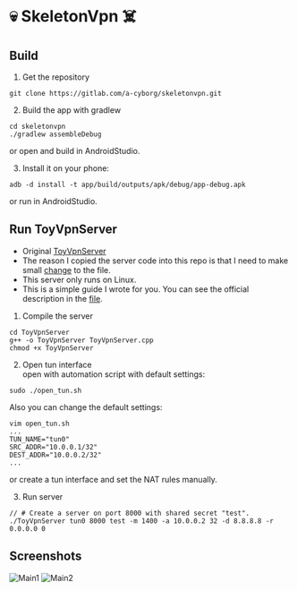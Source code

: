 # 💀 SkeletonVpn ☠️

## Build

1. Get the repository
```shell
git clone https://gitlab.com/a-cyborg/skeletonvpn.git
```

2. Build the app
with gradlew
```shell
cd skeletonvpn
./gradlew assembleDebug
```
or open and build in AndroidStudio. 

3. Install it on your phone:
```shell
adb -d install -t app/build/outputs/apk/debug/app-debug.apk
```
or run in AndroidStudio.

## Run ToyVpnServer
* Original [ToyVpnServer](https://android.googlesource.com/platform/development/+/master/samples/ToyVpn/server/linux/ToyVpnServer.cpp)       
* The reason I copied the server code into this repo is that I need to make small 
[change](https://gitlab.com/a-cyborg/skeletonvpn/-/blob/main/ToyVpnServer/README.md) to the file.</br> 
* This server only runs on Linux. </br>
* This is a simple guide I wrote for you. 
You can see the official description in the [file](https://gitlab.com/a-cyborg/skeletonvpn/-/blob/main/ToyVpnServer/ToyVpnServer.cpp).

1. Compile the server 
```shell
cd ToyVpnServer
g++ -o ToyVpnServer ToyVpnServer.cpp
chmod +x ToyVpnServer 
```

2. Open tun interface    
open with automation script with default settings:
```shell
sudo ./open_tun.sh
```
Also you can change the default settings:
```shell
vim open_tun.sh
...
TUN_NAME="tun0"
SRC_ADDR="10.0.0.1/32"
DEST_ADDR="10.0.0.2/32"
...
```
or create a tun interface and set the NAT rules manually.

3. Run server
```shell
// # Create a server on port 8000 with shared secret "test".
./ToyVpnServer tun0 8000 test -m 1400 -a 10.0.0.2 32 -d 8.8.8.8 -r 0.0.0.0 0
```

## Screenshots
![Main1](https://gitlab.com/a-cyborg/skeletonvpn/-/blob/main/screenshots/skeletonvpn_screen1.png)
![Main2](https://gitlab.com/a-cyborg/skeletonvpn/-/blob/main/screenshots/skeletonvpn_screen2.png)
